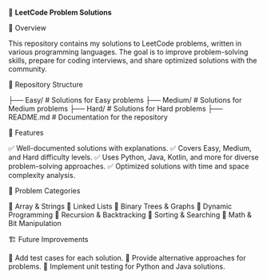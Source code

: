 📌 **LeetCode Problem Solutions**

🚀 Overview

This repository contains my solutions to LeetCode problems, written in various programming languages. The goal is to improve problem-solving skills, prepare for coding interviews, and share optimized solutions with the community.

📂 Repository Structure

├── Easy/           # Solutions for Easy problems
├── Medium/         # Solutions for Medium problems
├── Hard/           # Solutions for Hard problems
├── README.md       # Documentation for the repository

🔧 Features

✅ Well-documented solutions with explanations.
✅ Covers Easy, Medium, and Hard difficulty levels.
✅ Uses Python, Java, Kotlin, and more for diverse problem-solving approaches.
✅ Optimized solutions with time and space complexity analysis.

📜 Problem Categories

🔹 Array & Strings
🔹 Linked Lists
🔹 Binary Trees & Graphs
🔹 Dynamic Programming
🔹 Recursion & Backtracking
🔹 Sorting & Searching
🔹 Math & Bit Manipulation

🏗️ Future Improvements

🔹 Add test cases for each solution.
🔹 Provide alternative approaches for problems.
🔹 Implement unit testing for Python and Java solutions.



